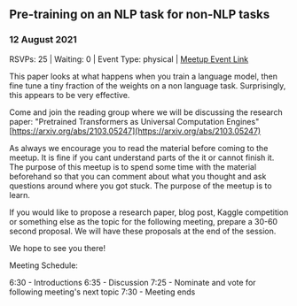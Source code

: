 ## Pre-training on an NLP task for non-NLP tasks
### 12 August 2021
RSVPs: 25 | Waiting: 0 | Event Type: physical | [Meetup Event Link](https://www.meetup.com/Data-Science-Discussion-Auckland/events/278866779)

This paper looks at what happens when you train a language model, then fine tune a tiny fraction of the weights on a non language task. Surprisingly, this appears to be very effective.

Come and join the reading group where we will be discussing the research paper: "Pretrained Transformers as Universal Computation Engines" [https://arxiv.org/abs/2103.05247](https://arxiv.org/abs/2103.05247)

As always we encourage you to read the material before coming to the meetup. It is fine if you cant understand parts of the it or cannot finish it. The purpose of this meetup is to spend some time with the material beforehand so that you can comment about what you thought and ask questions around where you got stuck. The purpose of the meetup is to learn.

If you would like to propose a research paper, blog post, Kaggle competition or something else as the topic for the following meeting, prepare a 30-60 second proposal. We will have these proposals at the end of the session.

We hope to see you there!

Meeting Schedule:

6:30 - Introductions
6:35 - Discussion
7:25 - Nominate and vote for following meeting's next topic
7:30 - Meeting ends

